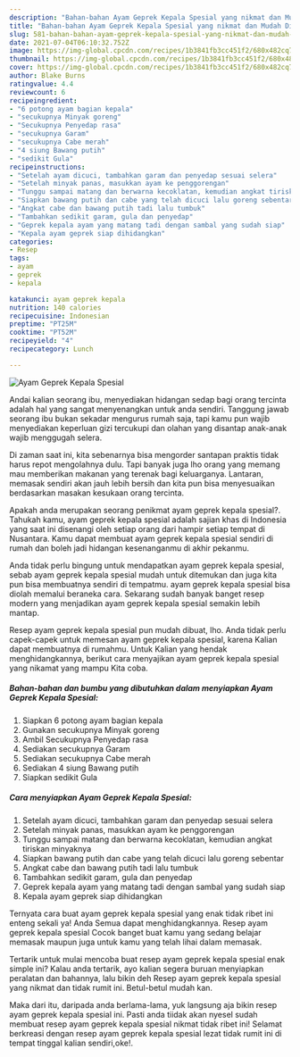 ```yaml
---
description: "Bahan-bahan Ayam Geprek Kepala Spesial yang nikmat dan Mudah Dibuat"
title: "Bahan-bahan Ayam Geprek Kepala Spesial yang nikmat dan Mudah Dibuat"
slug: 581-bahan-bahan-ayam-geprek-kepala-spesial-yang-nikmat-dan-mudah-dibuat
date: 2021-07-04T06:10:32.752Z
image: https://img-global.cpcdn.com/recipes/1b3841fb3cc451f2/680x482cq70/ayam-geprek-kepala-spesial-foto-resep-utama.jpg
thumbnail: https://img-global.cpcdn.com/recipes/1b3841fb3cc451f2/680x482cq70/ayam-geprek-kepala-spesial-foto-resep-utama.jpg
cover: https://img-global.cpcdn.com/recipes/1b3841fb3cc451f2/680x482cq70/ayam-geprek-kepala-spesial-foto-resep-utama.jpg
author: Blake Burns
ratingvalue: 4.4
reviewcount: 6
recipeingredient:
- "6 potong ayam bagian kepala"
- "secukupnya Minyak goreng"
- "Secukupnya Penyedap rasa"
- "secukupnya Garam"
- "secukupnya Cabe merah"
- "4 siung Bawang putih"
- "sedikit Gula"
recipeinstructions:
- "Setelah ayam dicuci, tambahkan garam dan penyedap sesuai selera"
- "Setelah minyak panas, masukkan ayam ke penggorengan"
- "Tunggu sampai matang dan berwarna kecoklatan, kemudian angkat tiriskan minyaknya"
- "Siapkan bawang putih dan cabe yang telah dicuci lalu goreng sebentar"
- "Angkat cabe dan bawang putih tadi lalu tumbuk"
- "Tambahkan sedikit garam, gula dan penyedap"
- "Geprek kepala ayam yang matang tadi dengan sambal yang sudah siap"
- "Kepala ayam geprek siap dihidangkan"
categories:
- Resep
tags:
- ayam
- geprek
- kepala

katakunci: ayam geprek kepala 
nutrition: 140 calories
recipecuisine: Indonesian
preptime: "PT25M"
cooktime: "PT52M"
recipeyield: "4"
recipecategory: Lunch

---
```



![Ayam Geprek Kepala Spesial](https://img-global.cpcdn.com/recipes/1b3841fb3cc451f2/680x482cq70/ayam-geprek-kepala-spesial-foto-resep-utama.jpg)

Andai kalian seorang ibu, menyediakan hidangan sedap bagi orang tercinta adalah hal yang sangat menyenangkan untuk anda sendiri. Tanggung jawab seorang ibu bukan sekadar mengurus rumah saja, tapi kamu pun wajib menyediakan keperluan gizi tercukupi dan olahan yang disantap anak-anak wajib menggugah selera.

Di zaman  saat ini, kita sebenarnya bisa mengorder santapan praktis tidak harus repot mengolahnya dulu. Tapi banyak juga lho orang yang memang mau memberikan makanan yang terenak bagi keluarganya. Lantaran, memasak sendiri akan jauh lebih bersih dan kita pun bisa menyesuaikan berdasarkan masakan kesukaan orang tercinta. 



Apakah anda merupakan seorang penikmat ayam geprek kepala spesial?. Tahukah kamu, ayam geprek kepala spesial adalah sajian khas di Indonesia yang saat ini disenangi oleh setiap orang dari hampir setiap tempat di Nusantara. Kamu dapat membuat ayam geprek kepala spesial sendiri di rumah dan boleh jadi hidangan kesenanganmu di akhir pekanmu.

Anda tidak perlu bingung untuk mendapatkan ayam geprek kepala spesial, sebab ayam geprek kepala spesial mudah untuk ditemukan dan juga kita pun bisa membuatnya sendiri di tempatmu. ayam geprek kepala spesial bisa diolah memalui beraneka cara. Sekarang sudah banyak banget resep modern yang menjadikan ayam geprek kepala spesial semakin lebih mantap.

Resep ayam geprek kepala spesial pun mudah dibuat, lho. Anda tidak perlu capek-capek untuk memesan ayam geprek kepala spesial, karena Kalian dapat membuatnya di rumahmu. Untuk Kalian yang hendak menghidangkannya, berikut cara menyajikan ayam geprek kepala spesial yang nikamat yang mampu Kita coba.

<!--inarticleads1-->

##### Bahan-bahan dan bumbu yang dibutuhkan dalam menyiapkan Ayam Geprek Kepala Spesial:

1. Siapkan 6 potong ayam bagian kepala
1. Gunakan secukupnya Minyak goreng
1. Ambil Secukupnya Penyedap rasa
1. Sediakan secukupnya Garam
1. Sediakan secukupnya Cabe merah
1. Sediakan 4 siung Bawang putih
1. Siapkan sedikit Gula




<!--inarticleads2-->

##### Cara menyiapkan Ayam Geprek Kepala Spesial:

1. Setelah ayam dicuci, tambahkan garam dan penyedap sesuai selera
1. Setelah minyak panas, masukkan ayam ke penggorengan
1. Tunggu sampai matang dan berwarna kecoklatan, kemudian angkat tiriskan minyaknya
1. Siapkan bawang putih dan cabe yang telah dicuci lalu goreng sebentar
1. Angkat cabe dan bawang putih tadi lalu tumbuk
1. Tambahkan sedikit garam, gula dan penyedap
1. Geprek kepala ayam yang matang tadi dengan sambal yang sudah siap
1. Kepala ayam geprek siap dihidangkan




Ternyata cara buat ayam geprek kepala spesial yang enak tidak ribet ini enteng sekali ya! Anda Semua dapat menghidangkannya. Resep ayam geprek kepala spesial Cocok banget buat kamu yang sedang belajar memasak maupun juga untuk kamu yang telah lihai dalam memasak.

Tertarik untuk mulai mencoba buat resep ayam geprek kepala spesial enak simple ini? Kalau anda tertarik, ayo kalian segera buruan menyiapkan peralatan dan bahannya, lalu bikin deh Resep ayam geprek kepala spesial yang nikmat dan tidak rumit ini. Betul-betul mudah kan. 

Maka dari itu, daripada anda berlama-lama, yuk langsung aja bikin resep ayam geprek kepala spesial ini. Pasti anda tiidak akan nyesel sudah membuat resep ayam geprek kepala spesial nikmat tidak ribet ini! Selamat berkreasi dengan resep ayam geprek kepala spesial lezat tidak rumit ini di tempat tinggal kalian sendiri,oke!.

